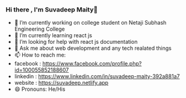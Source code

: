 ### Hi there , I'm Suvadeep Maity👋

- 🔭 I’m currently working on college student on Netaji Subhash Engineering College
- 🌱 I’m currently learning react js
- 🤔 I’m looking for help with react js documentation
- 💬 Ask me about web development and any tech realated things
- 📫 How to reach me:
- facebook : https://www.facebook.com/profile.php?id=100055852188607
- linkedin : https://www.linkedin.com/in/suvadeep-maity-392a881a7
- website : https://suvadeep.netlify.app
- 😄 Pronouns: He/His
